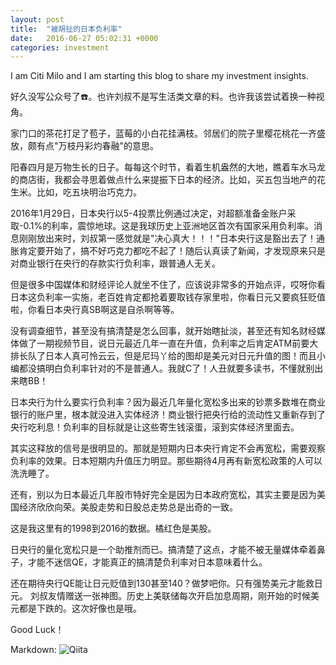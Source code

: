 ```yaml
---
layout: post
title:  "被胡扯的日本负利率"
date:   2016-06-27 05:02:31 +0000
categories: investment
---
```

I am Citi Milo and I am starting this blog to share my investment insights.

好久没写公众号了:phone:。也许刘叔不是写生活类文章的料。也许我该尝试着换一种视角。

家门口的茶花打足了苞子，蓝莓的小白花挂满枝。邻居们的院子里樱花桃花一齐盛放，颇有点"万枝丹彩灼春融"的意思。
 
阳春四月是万物生长的日子。每每这个时节，看着生机盎然的大地，瞧着车水马龙的商店街，我都会寻思着做点什么来提振下日本的经济。比如，买五包当地产的花生米。比如，吃五块明治巧克力。
 
2016年1月29日，日本央行以5-4投票比例通过决定，对超额准备金账户采取-0.1%的利率，震惊地球。这是我球历史上亚洲地区首次有国家采用负利率。消息刚刚放出来时，刘叔第一感觉就是"决心真大！！！"日本央行这是豁出去了！通胀肯定要开始了，搞不好巧克力都吃不起了！随后认真读了新闻，才发现原来只是对商业银行在央行的存款实行负利率，跟普通人无关。
 
但是很多中国媒体和财经评论人就坐不住了，应该说非常多的开始点评，哎呀你看日本这负利率一实施，老百姓肯定都抢着要取钱存家里啦，你看日元又要疯狂贬值啦，你看日本央行真SB啊这是自杀啊等等。
 
没有调查细节，甚至没有搞清楚是怎么回事，就开始瞎扯淡，甚至还有知名财经媒体做了一期视频节目，说日元最近几年一直在升值，负利率之后肯定ATM前要大排长队了日本人真可怜云云，但是尼玛丫给的图却是美元对日元升值的图！而且小编都没搞明白负利率针对的不是普通人。我就C了！人丑就要多读书，不懂就别出来瞎BB！
 
日本央行为什么要实行负利率？因为最近几年量化宽松多出来的钞票多数堆在商业银行的账户里，根本就没进入实体经济！商业银行把央行给的流动性又重新存到了央行吃利息！负利率的目标就是让这些寄生钱滚蛋，滚到实体经济里面去。
 
其实这释放的信号是很明显的。那就是短期内日本央行肯定不会再宽松，需要观察负利率的效果。日本短期内升值压力明显。那些期待4月再有新宽松政策的人可以洗洗睡了。
 
还有，别以为日本最近几年股市特好完全是因为日本政府宽松，其实主要是因为美国经济欣欣向荣。美股走势和日股总走势总是出奇的一致。
 


这是我这里有的1998到2016的数据。橘红色是美股。
 
日央行的量化宽松只是一个助推剂而已。搞清楚了这点，才能不被无量媒体牵着鼻子，才能不迷信QE，才能真正的搞清楚负利率对日本意味着什么。
 
还在期待央行QE能让日元贬值到130甚至140？做梦吧你。只有强势美元才能救日元。
刘叔友情赠送一张神图。历史上美联储每次开启加息周期，刚开始的时候美元都是下跌的。这次好像也是哦。


Good Luck！

Markdown: ![Qiita](http://qiita.com/icons/favicons/public/apple-touch-icon.png "Qiita")
